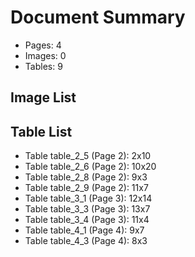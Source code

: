 # Document Summary

- Pages: 4
- Images: 0
- Tables: 9

## Image List


## Table List

- Table table_2_5 (Page 2): 2x10
- Table table_2_6 (Page 2): 10x20
- Table table_2_8 (Page 2): 9x3
- Table table_2_9 (Page 2): 11x7
- Table table_3_1 (Page 3): 12x14
- Table table_3_3 (Page 3): 13x7
- Table table_3_4 (Page 3): 11x4
- Table table_4_1 (Page 4): 9x7
- Table table_4_3 (Page 4): 8x3
